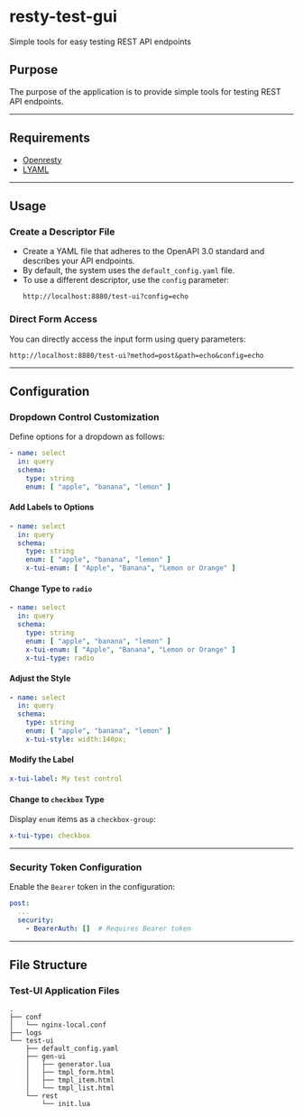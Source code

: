 # resty-test-gui
Simple tools for easy testing REST API endpoints

## Purpose

The purpose of the application is to provide simple tools for testing REST API endpoints.

---

## Requirements

- [Openresty](https://openresty.org)
- [LYAML](https://github.com/gvvaughan/lyaml)

---

## Usage

### **Create a Descriptor File**
- Create a YAML file that adheres to the OpenAPI 3.0 standard and describes your API endpoints.
- By default, the system uses the `default_config.yaml` file.
- To use a different descriptor, use the `config` parameter:
  ```
  http://localhost:8880/test-ui?config=echo
  ```

### **Direct Form Access**
You can directly access the input form using query parameters:
```
http://localhost:8880/test-ui?method=post&path=echo&config=echo
```

---

## Configuration

### **Dropdown Control Customization**
Define options for a dropdown as follows:
```yaml
- name: select
  in: query
  schema:
    type: string
    enum: [ "apple", "banana", "lemon" ]
```

#### **Add Labels to Options**
```yaml
- name: select
  in: query
  schema:
    type: string
    enum: [ "apple", "banana", "lemon" ]
    x-tui-enum: [ "Apple", "Banana", "Lemon or Orange" ]
```

#### **Change Type to `radio`**
```yaml
- name: select
  in: query
  schema:
    type: string
    enum: [ "apple", "banana", "lemon" ]
    x-tui-enum: [ "Apple", "Banana", "Lemon or Orange" ]
    x-tui-type: radio
```

#### **Adjust the Style**
```yaml
- name: select
  in: query
  schema:
    type: string
    enum: [ "apple", "banana", "lemon" ]
    x-tui-style: width:140px;
```

#### **Modify the Label**
```yaml
x-tui-label: My test control
```

#### **Change to `checkbox` Type**
Display `enum` items as a `checkbox-group`:
```yaml
x-tui-type: checkbox
```

---

### **Security Token Configuration**
Enable the `Bearer` token in the configuration:
```yaml
post:
  ...
  security:
    - BearerAuth: []  # Requires Bearer token
```

---

## File Structure

### **Test-UI Application Files**
```
.
├── conf
│   └── nginx-local.conf
├── logs
└── test-ui
    ├── default_config.yaml
    ├── gen-ui
    │   ├── generator.lua
    │   ├── tmpl_form.html
    │   ├── tmpl_item.html
    │   └── tmpl_list.html
    └── rest
        └── init.lua
```



